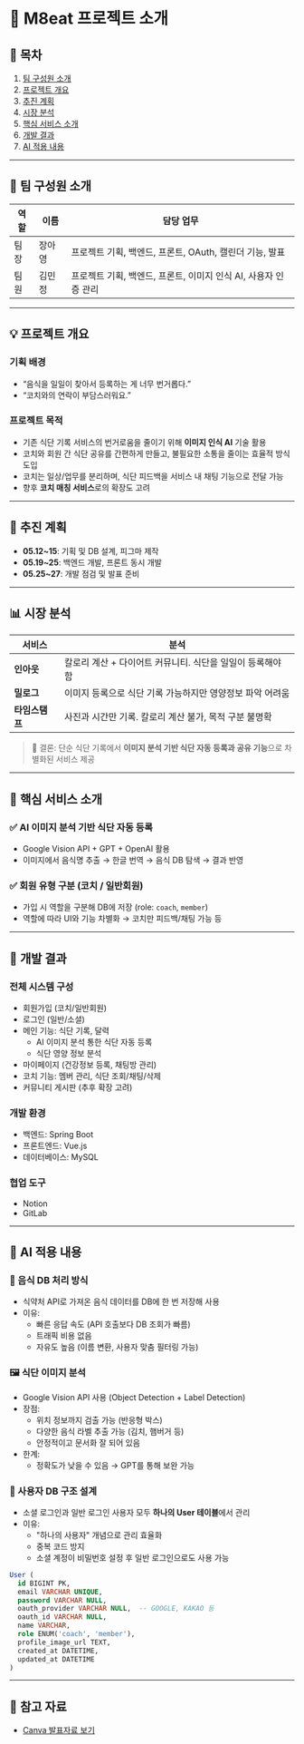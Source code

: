 # 🧠 M8eat 프로젝트 소개

## 📖 목차
1. [팀 구성원 소개](#팀-구성원-소개)
2. [프로젝트 개요](#프로젝트-개요)
3. [추진 계획](#추진-계획)
4. [시장 분석](#시장-분석)
5. [핵심 서비스 소개](#핵심-서비스-소개)
6. [개발 결과](#개발-결과)
7. [AI 적용 내용](#ai-적용-내용)

---

## 👥 팀 구성원 소개
| 역할 | 이름 | 담당 업무 |
|------|------|-----------|
| 팀장 | 장아영 | 프로젝트 기획, 백엔드, 프론트, OAuth, 캘린더 기능, 발표 |
| 팀원 | 김민정 | 프로젝트 기획, 백엔드, 프론트, 이미지 인식 AI, 사용자 인증 관리 |

---

## 💡 프로젝트 개요
### 기획 배경
- “음식을 일일이 찾아서 등록하는 게 너무 번거롭다.”
- “코치와의 연락이 부담스러워요.”

### 프로젝트 목적
- 기존 식단 기록 서비스의 번거로움을 줄이기 위해 **이미지 인식 AI** 기술 활용
- 코치와 회원 간 식단 공유를 간편하게 만들고, 불필요한 소통을 줄이는 효율적 방식 도입
- 코치는 일상/업무를 분리하며, 식단 피드백을 서비스 내 채팅 기능으로 전달 가능
- 향후 **코치 매칭 서비스**로의 확장도 고려

---

## 📅 추진 계획
- **05.12~15**: 기획 및 DB 설계, 피그마 제작
- **05.19~25**: 백엔드 개발, 프론트 동시 개발
- **05.25~27**: 개발 점검 및 발표 준비

---

## 📊 시장 분석
| 서비스 | 분석 |
|--------|------|
| **인아웃** | 칼로리 계산 + 다이어트 커뮤니티. 식단을 일일이 등록해야 함 |
| **밀로그** | 이미지 등록으로 식단 기록 가능하지만 영양정보 파악 어려움 |
| **타임스탬프** | 사진과 시간만 기록. 칼로리 계산 불가, 목적 구분 불명확 |

> 📌 결론: 단순 식단 기록에서 **이미지 분석 기반 식단 자동 등록과 공유 기능**으로 차별화된 서비스 제공

---

## 🧩 핵심 서비스 소개

### ✅ AI 이미지 분석 기반 식단 자동 등록
- Google Vision API + GPT + OpenAI 활용
- 이미지에서 음식명 추출 → 한글 번역 → 음식 DB 탐색 → 결과 반영

### ✅ 회원 유형 구분 (코치 / 일반회원)
- 가입 시 역할을 구분해 DB에 저장 (role: `coach`, `member`)
- 역할에 따라 UI와 기능 차별화 → 코치만 피드백/채팅 가능 등

---

## 🚧 개발 결과
### 전체 시스템 구성
- 회원가입 (코치/일반회원)
- 로그인 (일반/소셜)
- 메인 기능: 식단 기록, 달력
  - AI 이미지 분석 통한 식단 자동 등록
  - 식단 영양 정보 분석
- 마이페이지 (건강정보 등록, 채팅방 관리)
- 코치 기능: 멤버 관리, 식단 조회/채팅/삭제
- 커뮤니티 게시판 (추후 확장 고려)

### 개발 환경
- 백엔드: Spring Boot
- 프론트엔드: Vue.js
- 데이터베이스: MySQL

### 협업 도구
- Notion
- GitLab

---

## 🤖 AI 적용 내용

### 🍱 음식 DB 처리 방식
- 식약처 API로 가져온 음식 데이터를 DB에 한 번 저장해 사용
- 이유:
  - 빠른 응답 속도 (API 호출보다 DB 조회가 빠름)
  - 트래픽 비용 없음
  - 자유도 높음 (이름 변환, 사용자 맞춤 필터링 가능)

### 🖼️ 식단 이미지 분석
- Google Vision API 사용 (Object Detection + Label Detection)
- 장점:
  - 위치 정보까지 검출 가능 (반응형 박스)
  - 다양한 음식 라벨 추출 가능 (김치, 햄버거 등)
  - 안정적이고 문서화 잘 되어 있음
- 한계:
  - 정확도가 낮을 수 있음 → GPT를 통해 보완 가능

### 👥 사용자 DB 구조 설계
- 소셜 로그인과 일반 로그인 사용자 모두 **하나의 User 테이블**에서 관리
- 이유:
  - "하나의 사용자" 개념으로 관리 효율화
  - 중복 코드 방지
  - 소셜 계정이 비밀번호 설정 후 일반 로그인으로도 사용 가능

```sql
User (
  id BIGINT PK,
  email VARCHAR UNIQUE,
  password VARCHAR NULL,
  oauth_provider VARCHAR NULL,  -- GOOGLE, KAKAO 등
  oauth_id VARCHAR NULL,
  name VARCHAR,
  role ENUM('coach', 'member'),
  profile_image_url TEXT,
  created_at DATETIME,
  updated_at DATETIME
)
```

---

## 📎 참고 자료
- [Canva 발표자료 보기](https://www.canva.com/design/DAGomJVnzaQ/YkY2A4ycSaN7nEAS6ZUcKg/view)
